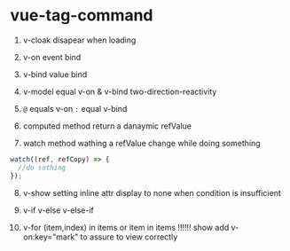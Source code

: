 # vue-tag-command

1. v-cloak disapear when loading
2. v-on event bind
3. v-bind value bind
4. v-model equal v-on & v-bind two-direction-reactivity
5. `@` equals v-on `:` equal v-bind

6. computed method return a danaymic refValue

7. watch method wathing a refValue change while doing something

```javascript
watch((ref, refCopy) => {
  //do sothing
});
```
8. v-show setting inline attr display to none when condition is insufficient 
9. v-if v-else v-else-if

10. v-for (item,index) in items or item in items   !!!!!! show add v-on:key="mark" to assure to view correctly 
